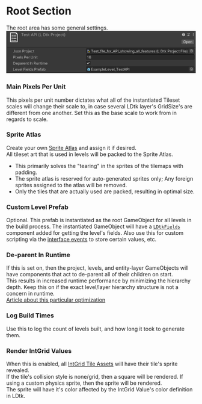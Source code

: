 # Root Section

The root area has some general settings.  
![Section](../../images/unity/inspector/Root.png)

### Main Pixels Per Unit
This pixels per unit number dictates what all of the instantiated Tileset scales will change their scale to, in case several LDtk layer's GridSize's are different from one another. Set this as the base scale to work from in regards to scale.

### Sprite Atlas
Create your own [Sprite Atlas](https://docs.unity3d.com/Manual/class-SpriteAtlas.html) and assign it if desired.  
All tileset art that is used in levels will be packed to the Sprite Atlas.


- This primarily solves the "tearing" in the sprites of the tilemaps with padding.
- The sprite atlas is reserved for auto-generated sprites only; Any foreign sprites assigned to the atlas will be removed.
- Only the tiles that are actually used are packed, resulting in optimal size.

### Custom Level Prefab
Optional. This prefab is instantiated as the root GameObject for all levels in the build process.
The instantiated GameObject will have a [`LDtkFields`]() component added for getting the level's fields.
Also use this for custom scripting via the [interface events]() to store certain values, etc.

### De-parent In Runtime
If this is set on, then the project, levels, and entity-layer GameObjects will have components that act to de-parent all of their children on start.  
This results in increased runtime performance by minimizing the hierarchy depth.
Keep this on if the exact level/layer hierarchy structure is not a concern in runtime.  
[Article about this particular optimization](https://blogs.unity3d.com/2017/06/29/best-practices-from-the-spotlight-team-optimizing-the-hierarchy/)



### Log Build Times
Use this to log the count of levels built, and how long it took to generate them.

### Render IntGrid Values
When this is enabled, all [IntGrid Tile Assets]() will have their tile's sprite revealed.  
If the tile's collision style is none/grid, then a square will be rendered. If using a custom physics sprite, then the sprite will be rendered.  
The sprite will have it's color affected by the IntGrid Value's color definition in LDtk.





